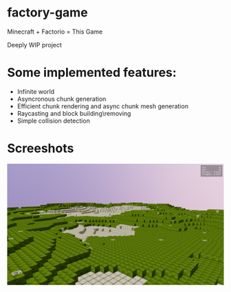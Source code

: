 # factory-game
Minecraft + Factorio = This Game

Deeply WIP project

# Some implemented features:
* Infinite world
* Asyncronous chunk generation
* Efficient chunk rendering and async chunk mesh generation
* Raycasting and block building\removing
* Simple collision detection

# Screeshots
![screenshot1](https://raw.githubusercontent.com/swarzzy/factory-game/master/screenshots/1.png)

